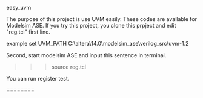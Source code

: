easy_uvm

The purpose of this project is use UVM easily.
These codes are available for Modelsim ASE.
If you try this project, you clone this prpject and edit "reg.tcl" first line.

example 
set UVM_PATH C:\altera\14.0\modelsim_ase\verilog_src\uvm-1.2


Second, start modelsim ASE and input this sentence in terminal.
>>>source reg.tcl

You can run register test.

========
